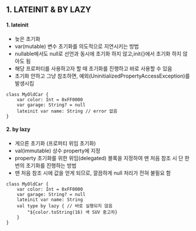 ## 1. LATEINIT & BY LAZY

#### 1. lateinit

- 늦은 초기화
- var(mutable) 변수 초기화를 의도적으로 지연시키는 방법
- nullable에서도 null로 선언과 동시에 초기화 하지 않고,init{}에서 초기화 하지 않아도 됨
- 해당 프로퍼티를 사용하고자 할 때 초기화를 진행하고 바로 사용할 수 있음
- 초기화 안하고 그냥 참조하면, 예외(UninitializedPropertyAccessException)를 발생시킴

```
class MyOldCar {
    var color: Int = 0xFF0000
    var garage: String? = null
    lateinit var name: String // error 없음
}
```

#### 2. by lazy

- 게으른 초기화 (프로퍼티 위임 초기화)
- val(immutable) 상수 property에 지정
- property 초기화를 위한 위임(delegated) 블록을 지정하여 맨 처음 참조 시 단 한번의 초기화를 진행하는 방법
- 맨 처음 참조 시에 값을 얻게 되므로, 깔끔하게 null 처리가 전혀 불필요 함

```
class MyOldCar {
    var color: Int = 0xFF0000
    var garage: String? = null
    lateinit var name: String
    val type by lazy { // 바로 실행되지 않음
        "${color.toString(16) 색 SUV 중고차}
    }
}
```
